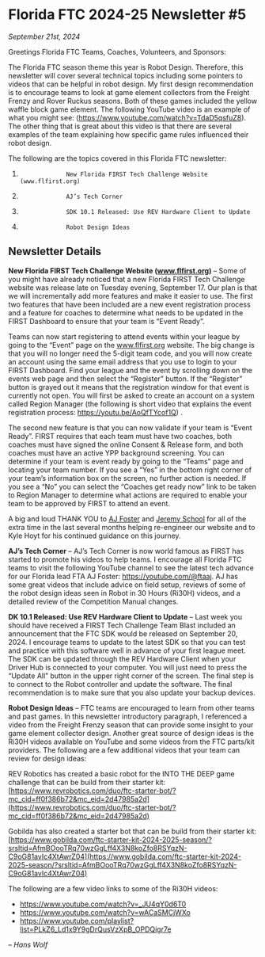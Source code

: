 # Florida FTC 2024-25 Newsletter #5

_September 21st, 2024_

Greetings Florida FTC Teams, Coaches, Volunteers, and Sponsors:

The Florida FTC season theme this year is Robot Design. Therefore, this newsletter will cover several technical topics including some pointers to videos that can be helpful in robot design. My first design recommendation is to encourage teams to look at game element collectors from the Freight Frenzy and Rover Ruckus seasons. Both of these games included the yellow waffle block game element. The following YouTube video is an example of what you might see: (https://www.youtube.com/watch?v=TdaD5qsfuZ8). The other thing that is great about this video is that there are several examples of the team explaining how specific game rules influenced their robot design.

The following are the topics covered in this Florida FTC newsletter:

1.                  New Florida FIRST Tech Challenge Website (www.flfirst.org)

2.                  AJ’s Tech Corner

3.                  SDK 10.1 Released: Use REV Hardware Client to Update

4.                  Robot Design Ideas

## Newsletter Details

**New Florida FIRST Tech Challenge Website (www.flfirst.org)** – Some of you might have already noticed that a new Florida FIRST Tech Challenge website was release late on Tuesday evening, September 17. Our plan is that we will incrementally add more features and make it easier to use. The first two features that have been included are a new event registration process and a feature for coaches to determine what needs to be updated in the FIRST Dashboard to ensure that your team is “Event Ready”.

Teams can now start registering to attend events within your league by going to the “Event” page on the www.flfirst.org website. The big change is that you will no longer need the 5-digit team code, and you will now create an account using the same email address that you use to login to your FIRST Dashboard. Find your league and the event by scrolling down on the events web page and then select the “Register” button. If the “Register” button is grayed out it means that the registration window for that event is currently not open. You will first be asked to create an account on a system called Region Manager (the following is short video that explains the event registration process: https://youtu.be/AoQfTYcof1Q) .

The second new feature is that you can now validate if your team is “Event Ready”. FIRST requires that each team must have two coaches, both coaches must have signed the online Consent & Release form, and both coaches must have an active YPP background screening. You can determine if your team is event ready by going to the “Teams” page and locating your team number. If you see a “Yes” in the bottom right corner of your team’s information box on the screen, no further action is needed. If you see a “No” you can select the “Coaches get ready now” link to be taken to Region Manager to determine what actions are required to enable your team to be approved by FIRST to attend an event.

A big and loud THANK YOU to [AJ Foster](https://aj-foster.com/) and [Jeremy School](https://jeremy.school) for all of the extra time in the last several months helping re-engineer our website and to Kyle Hoyt for his continued guidance on this journey.

**AJ’s Tech Corner** – AJ’s Tech Corner is now world famous as FIRST has started to promote his videos to help teams. I encourage all Florida FTC teams to visit the following YouTube channel to see the latest tech advance for our Florida lead FTA AJ Foster: https://youtube.com/@ftaaj. AJ has some great videos that include advice on field setup, reviews of some of the robot design ideas seen in Robot in 30 Hours (Ri30H) videos, and a detailed review of the Competition Manual changes.

**DK 10.1 Released: Use REV Hardware Client to Update** – Last week you should have received a FIRST Tech Challenge Team Blast included an announcement that the FTC SDK would be released on September 20, 2024. I encourage teams to update to the latest SDK so that you can test and practice with this software well in advance of your first league meet. The SDK can be updated through the REV Hardware Client when your Driver Hub is connected to your computer. You will just need to press the “Update All” button in the upper right corner of the screen. The final step is to connect to the Robot controller and update the software. The final recommendation is to make sure that you also update your backup devices.

**Robot Design Ideas** – FTC teams are encouraged to learn from other teams and past games. In this newsletter introductory paragraph, I referenced a video from the Freight Frenzy season that can provide some insight to your game element collector design. Another great source of design ideas is the Ri30H videos available on YouTube and some videos from the FTC parts/kit providers. The following are a few additional videos that your team can review for design ideas:

REV Robotics has created a basic robot for the INTO THE DEEP game challenge that can be build from their starter kit: [https://www.revrobotics.com/duo/ftc-starter-bot/?mc_cid=ff0f386b72&mc_eid=2d47985a2d](https://www.revrobotics.com/duo/ftc-starter-bot/?mc_cid=ff0f386b72&mc_eid=2d47985a2d)

Gobilda has also created a starter bot that can be build from their starter kit: [https://www.gobilda.com/ftc-starter-kit-2024-2025-season/?srsltid=AfmBOooTRq70wzGgLff4X3N8koZfo8RSYqzN-C9oG81avIc4XtAwrZ04](https://www.gobilda.com/ftc-starter-kit-2024-2025-season/?srsltid=AfmBOooTRq70wzGgLff4X3N8koZfo8RSYqzN-C9oG81avIc4XtAwrZ04)

The following are a few video links to some of the Ri30H videos:

- https://www.youtube.com/watch?v=_JU4qY0d6T0
- https://www.youtube.com/watch?v=wACaSMCjWXo
- https://www.youtube.com/playlist?list=PLkZ6_Ld1x9Y9gDrQusVzXpB_OPDQigr7e

_– Hans Wolf_
